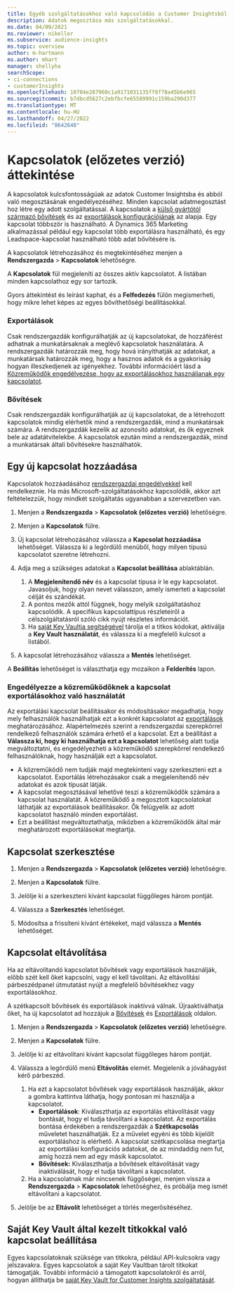 ```yaml
---
title: Egyéb szolgáltatásokhoz való kapcsolódás a Customer Insightsból.
description: Adatok megosztása más szolgáltatásokkal.
ms.date: 04/09/2021
ms.reviewer: nikeller
ms.subservice: audience-insights
ms.topic: overview
author: m-hartmann
ms.author: mhart
manager: shellyha
searchScope:
- ci-connections
- customerInsights
ms.openlocfilehash: 10704e287960c1a9171031135ff8f78a45b6e965
ms.sourcegitcommit: b7dbcd5627c2ebfbcfe65589991c159ba290d377
ms.translationtype: MT
ms.contentlocale: hu-HU
ms.lasthandoff: 04/27/2022
ms.locfileid: "8642648"
---
```

# <a name="connections-preview-overview"></a>Kapcsolatok (előzetes verzió) áttekintése

A kapcsolatok kulcsfontosságúak az adatok Customer Insightsba és abból való megosztásának engedélyezéséhez. Minden kapcsolat adatmegosztást hoz létre egy adott szolgáltatással. A kapcsolatok a [külső gyártótól származó bővítések](enrichment-hub.md) és az [exportálások konfigurációjának](export-destinations.md) az alapja. Egy kapcsolat többször is használható. A Dynamics 365 Marketing alkalmazással például egy kapcsolat több exportálásra használható, és egy Leadspace-kapcsolat használható több adat bővítésére is.

A kapcsolatok létrehozásához és megtekintéséhez menjen a **Rendszergazda** > **Kapcsolatok** lehetőségre.

A **Kapcsolatok** fül megjeleníti az összes aktív kapcsolatot. A listában minden kapcsolathoz egy sor tartozik. 

Gyors áttekintést és leírást kaphat, és a **Felfedezés** fülön megismerheti, hogy mikre lehet képes az egyes bővíthetőségi beállításokkal.

### <a name="exports"></a>Exportálások

Csak rendszergazdák konfigurálhatják az új kapcsolatokat, de hozzáférést adhatnak a munkatársaknak a meglévő kapcsolatok használatára. A rendszergazdák határozzák meg, hogy hová irányíthatják az adatokat, a munkatársak határozzák meg, hogy a hasznos adatok és a gyakoriság hogyan illeszkedjenek az igényekhez. További információért lásd a [Közreműködők engedélyezése, hogy az exportálásokhoz használjanak egy kapcsolatot](#allow-contributors-to-use-a-connection-for-exports).

### <a name="enrichments"></a>Bővítések

Csak rendszergazdák konfigurálhatják az új kapcsolatokat, de a létrehozott kapcsolatok mindig elérhetők mind a rendszergazdák, mind a munkatársak számára. A rendszergazdák kezelik az azonosító adatokat, és ők egyeznek bele az adatátvitelekbe. A kapcsolatok ezután mind a rendszergazdák, mind a munkatársak általi bővítésekre használhatók.

## <a name="add-a-new-connection"></a>Egy új kapcsolat hozzáadása

Kapcsolatok hozzáadásához [rendszergazdai engedélyekkel](permissions.md) kell rendelkeznie. Ha más Microsoft-szolgáltatásokhoz kapcsolódik, akkor azt feltételezzük, hogy mindkét szolgáltatás ugyanabban a szervezetben van.

1. Menjen a **Rendszergazda** > **Kapcsolatok (előzetes verzió)** lehetőségre.

1. Menjen a **Kapcsolatok** fülre.

1. Új kapcsolat létrehozásához válassza a **Kapcsolat hozzáadása** lehetőséget. Válassza ki a legördülő menüből, hogy milyen típusú kapcsolatot szeretne létrehozni.

1. Adja meg a szükséges adatokat a **Kapcsolat beállítása** ablaktáblán. 
   1. A **Megjelenítendő név** és a kapcsolat típusa ír le egy kapcsolatot. Javasoljuk, hogy olyan nevet válasszon, amely ismerteti a kapcsolat célját és szándékát.
   1. A pontos mezők attól függnek, hogy melyik szolgáltatáshoz kapcsolódik. A specifikus kapcsolattípus részleteiről a célszolgáltatásról szóló cikk nyújt részletes információt.
   1. Ha [saját Key Vaultja segítségével](use-azure-key-vault.md) tárolja el a titkos kódokat, aktiválja a **Key Vault használatát**, és válassza ki a megfelelő kulcsot a listából.

1. A kapcsolat létrehozásához válassza a **Mentés** lehetőséget.

A **Beállítás** lehetőséget is választhatja egy mozaikon a **Felderítés** lapon.

### <a name="allow-contributors-to-use-a-connection-for-exports"></a>Engedélyezze a közreműködőknek a kapcsolat exportálásokhoz való használatát

Az exportálási kapcsolat beállításakor és módosításakor megadhatja, hogy mely felhasználók használhatjak ezt a konkrét kapcsolatot az [exportálások](export-destinations.md) meghatározásához. Alapértelmezés szerint a rendszergazdai szerepkörrel rendelkező felhasználók számára érhető el a kapcsolat. Ezt a beállítást a **Válassza ki, hogy ki használhatja ezt a kapcsolatot** lehetőség alatt tudja megváltoztatni, és engedélyezheti a közreműködő szerepkörrel rendelkező felhasználóknak, hogy használják ezt a kapcsolatot.

- A közreműködő nem tudják majd megtekinteni vagy szerkeszteni ezt a kapcsolatot. Exportálás létrehozásakor csak a megjelenítendő név adatokat és azok típusát látják.
- A kapcsolat megosztásával lehetővé teszi a közreműködők számára a kapcsolat használatát. A közreműködő a megosztott kapcsolatokat láthatják az exportálások beállításakor. Ők felügyelik az adott kapcsolatot használó minden exportálást.
- Ezt a beállítást megváltoztathatja, miközben a közreműködők által már meghatározott exportálásokat megtartja.

## <a name="edit-a-connection"></a>Kapcsolat szerkesztése

1. Menjen a **Rendszergazda** > **Kapcsolatok (előzetes verzió)** lehetőségre.

1. Menjen a **Kapcsolatok** fülre.

1. Jelölje ki a szerkeszteni kívánt kapcsolat függőleges három pontját.

1. Válassza a **Szerkesztés** lehetőséget.

1. Módosítsa a frissíteni kívánt értékeket, majd válassza a **Mentés** lehetőséget.

## <a name="remove-a-connection"></a>Kapcsolat eltávolítása

Ha az eltávolítandó kapcsolatot bővítések vagy exportálások használják, előbb szét kell őket kapcsolni, vagy el kell távolítani. Az eltávolítási párbeszédpanel útmutatást nyújt a megfelelő bővítésekhez vagy exportálásokhoz. 

A szétkapcsolt bővítések és exportálások inaktívvá válnak. Újraaktiválhatja őket, ha új kapcsolatot ad hozzájuk a [Bővítések](enrichment-hub.md) és [Exportálások](export-destinations.md) oldalon.

1. Menjen a **Rendszergazda** > **Kapcsolatok (előzetes verzió)** lehetőségre.

1. Menjen a **Kapcsolatok** fülre.

1. Jelölje ki az eltávolítani kívánt kapcsolat függőleges három pontját.

1. Válassza a legördülő menü **Eltávolítás** elemét. Megjelenik a jóváhagyást kérő párbeszéd.

   1. Ha ezt a kapcsolatot bővítések vagy exportálások használják, akkor a gombra kattintva láthatja, hogy pontosan mi használja a kapcsolatot.
      - **Exportálások**: Kiválaszthatja az exportálás eltávolítását vagy bontását, hogy el tudja távolítani a kapcsolatot. Az exportálás bontása érdekében a rendszergazdák a **Szétkapcsolás** műveletet használhatják. Ez a művelet egyéni és több kijelölt exportáláshoz is elérhető. A kapcsolat szétkapcsolása megtartja az exportálási konfigurációs adatokat, de az mindaddig nem fut, amíg hozzá nem ad egy másik kapcsolatot.
      - **Bővítések:** Kiválaszthatja a bővítések eltávolítását vagy inaktiválását, hogy el tudja távolítani a kapcsolatot. 
   1. Ha a kapcsolatnak már nincsenek függőségei, menjen vissza a **Rendszergazda** > **Kapcsolatok** lehetőséghez, és próbálja meg ismét eltávolítani a kapcsolatot.

1. Jelölje be az **Eltávolít** lehetőséget a törlés megerősítéséhez.

## <a name="set-up-connections-with-secrets-managed-by-your-own-key-vault"></a>Saját Key Vault által kezelt titkokkal való kapcsolat beállítása

Egyes kapcsolatoknak szüksége van titkokra, például API-kulcsokra vagy jelszavakra. Egyes kapcsolatok a saját Key Vaultban tárolt titkokat támogatják. További információ a támogatott kapcsolatokról és arról, hogyan állíthatja be [saját Key Vault for Customer Insights szolgáltatását](use-azure-key-vault.md).

